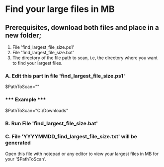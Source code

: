 # Find your large files in MB

## Prerequisites, download both files and place in a new folder;
1. File 'find_largest_file_size.ps1'
2. File 'find_largest_file_size.bat'
3. The directory of the file path to scan, i.e, the directory where you want to find your largest files.

### A. Edit this part in file 'find_largest_file_size.ps1'
$PathToScan="<Your folder path to scan>"
### *** Example ***
$PathToScan="C:\Downloads"

### B. Run File 'find_largest_file_size.bat'

### C. File 'YYYYMMDD_find_largest_file_size.txt' will be generated
Open this file with notepad or any editor to view your largest files in MB for your '$PathToScan'.
